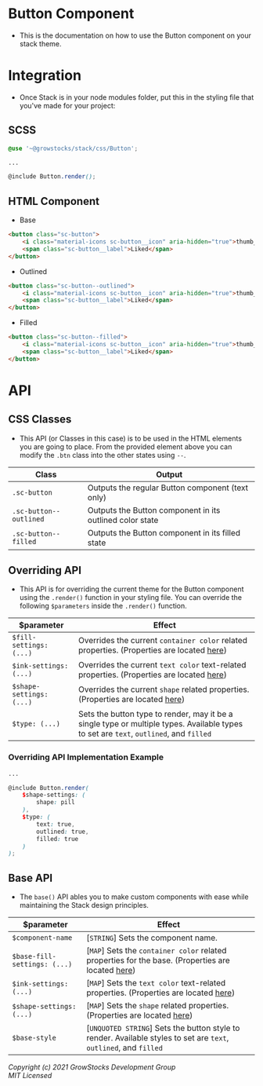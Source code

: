 # Button Component
- This is the documentation on how to use the Button component on your stack theme.

# Integration
- Once Stack is in your node modules folder, put this in the styling file that you've made for your project:

## SCSS
```scss
@use '~@growstocks/stack/css/Button';

...

@include Button.render();
```

## HTML Component
- Base
```html
<button class="sc-button">
    <i class="material-icons sc-button__icon" aria-hidden="true">thumb_up</i>
    <span class="sc-button__label">Liked</span>
</button>
```
- Outlined
```html
<button class="sc-button--outlined">
    <i class="material-icons sc-button__icon" aria-hidden="true">thumb_up</i>
    <span class="sc-button__label">Liked</span>
</button>
```
- Filled
```html
<button class="sc-button--filled">
    <i class="material-icons sc-button__icon" aria-hidden="true">thumb_up</i>
    <span class="sc-button__label">Liked</span>
</button>
```

# API
## CSS Classes
- This API (or Classes in this case) is to be used in the HTML elements you are going to place. From the provided element above you can modify the `.btn` class into the other states using `--`.

|  Class | Output |   
|---|---|
| `.sc-button`  | Outputs the regular Button component (text only)  |
| `.sc-button--outlined`  | Outputs the Button component in its outlined color state |
|  `.sc-button--filled` | Outputs the Button component in its filled state |

## Overriding API
- This API is for overriding the current theme for the Button component using the `.render()` function in your styling file. You can override the following `$parameters` inside the `.render()` function.

| $parameter | Effect |   
|---|---|
| `$fill-settings: (...)` | Overrides the current `container color` related properties. (Properties are located [here](https://youtube.com))
| `$ink-settings: (...)` | Overrides the current `text color` text-related properties. (Properties are located [here](https://youtube.com))
| `$shape-settings: (...)` | Overrides the current `shape` related properties. (Properties are located [here](https://youtube.com))
| `$type: (...)` | Sets the button type to render, may it be a single type or multiple types. Available types to set are `text`, `outlined`, and `filled` |

### Overriding API Implementation Example

```scss
...

@include Button.render(
    $shape-settings: (
        shape: pill
    ),
    $type: (
        text: true,
        outlined: true,
        filled: true
    )
);
```

## Base API
- The `base()` API ables you to make custom components with ease while maintaining the Stack design principles.

| $parameter | Effect |   
|---|---|
| `$component-name` | [`STRING`] Sets the component name.
| `$base-fill-settings: (...)` | [`MAP`] Sets the `container color` related properties for the base. (Properties are located [here](https://youtube.com))
| `$ink-settings: (...)` | [`MAP`] Sets the `text color` text-related properties. (Properties are located [here](https://youtube.com))
| `$shape-settings: (...)` | [`MAP`] Sets the `shape` related properties. (Properties are located [here](https://youtube.com))
| `$base-style` | [`UNQUOTED STRING`] Sets the button style to render. Available styles to set are `text`, `outlined`, and `filled` |

*Copyright (c) 2021 GrowStocks Development Group* <br>
*MIT Licensed*